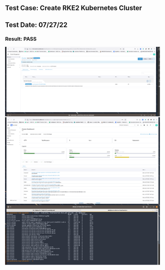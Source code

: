 ## Test Case: Create RKE2 Kubernetes Cluster
## Test Date: 07/27/22
### Result: PASS

![ex-1](./imgs/int-10-create-rke2-cluster.png)
![ex-2](./imgs/int-10-interaction-with-rke2-cluster.png)
